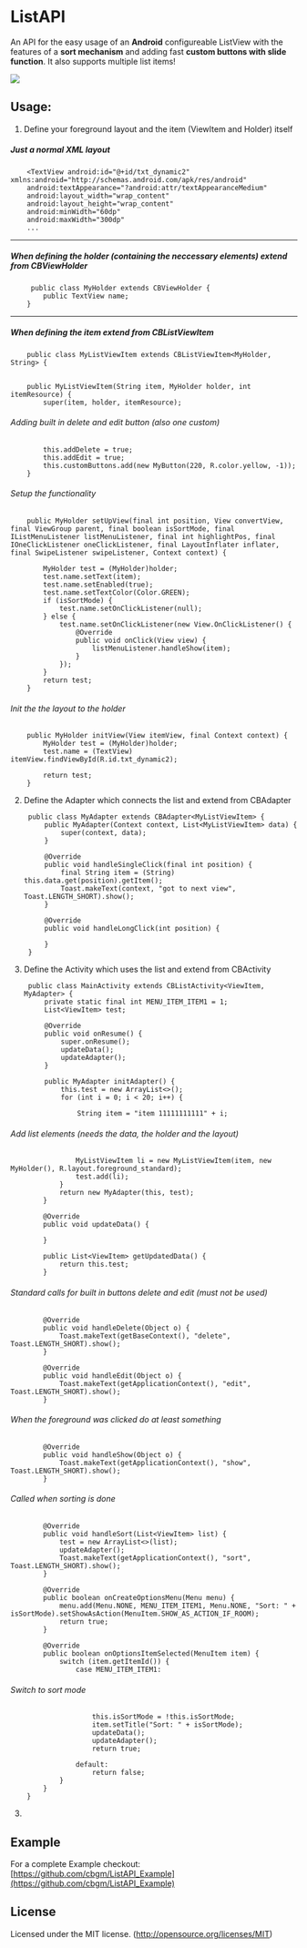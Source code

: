 # ListAPI

An API for the easy usage of an **Android** configureable ListView with the features of a **sort mechanism** and adding fast **custom buttons with slide function**.
It also supports multiple list items!

![](https://cdn.pbrd.co/images/1kdzBq37m.png)


## Usage:

1. Define your foreground layout and the item (ViewItem and Holder) itself

##### Just a normal XML layout

        <TextView android:id="@+id/txt_dynamic2" xmlns:android="http://schemas.android.com/apk/res/android"
        android:textAppearance="?android:attr/textAppearanceMedium"
        android:layout_width="wrap_content"
        android:layout_height="wrap_content"
        android:minWidth="60dp"
        android:maxWidth="300dp"
        ...
  -------------   
  
##### When defining the holder (containing the neccessary elements) extend from CBViewHolder 

         public class MyHolder extends CBViewHolder {
            public TextView name;
        }
  -------------   
  
#####  When defining the item extend from CBListViewItem
  
        public class MyListViewItem extends CBListViewItem<MyHolder, String> {


        public MyListViewItem(String item, MyHolder holder, int itemResource) {
            super(item, holder, itemResource); 
    
###### Adding built in delete and edit button (also one custom)

            this.addDelete = true;
            this.addEdit = true;
            this.customButtons.add(new MyButton(220, R.color.yellow, -1));
        }

 
###### Setup the functionality

        public MyHolder setUpView(final int position, View convertView, final ViewGroup parent, final boolean isSortMode, final IListMenuListener listMenuListener, final int highlightPos, final IOneClickListener oneClickListener, final LayoutInflater inflater, final SwipeListener swipeListener, Context context) {

            MyHolder test = (MyHolder)holder;
            test.name.setText(item);
            test.name.setEnabled(true);
            test.name.setTextColor(Color.GREEN);
            if (isSortMode) {
                test.name.setOnClickListener(null);
            } else {
                test.name.setOnClickListener(new View.OnClickListener() {
                    @Override
                    public void onClick(View view) {
                        listMenuListener.handleShow(item);
                    }
                });
            }
            return test;
        }

###### Init the the layout to the holder

        public MyHolder initView(View itemView, final Context context) {
            MyHolder test = (MyHolder)holder;
            test.name = (TextView) itemView.findViewById(R.id.txt_dynamic2);

            return test;
        }
        
2. Define the Adapter which connects the list and extend from CBAdapter
        
        public class MyAdapter extends CBAdapter<MyListViewItem> {
            public MyAdapter(Context context, List<MyListViewItem> data) {
                super(context, data);
            }

            @Override
            public void handleSingleClick(final int position) {
                final String item = (String) this.data.get(position).getItem();
                Toast.makeText(context, "got to next view", Toast.LENGTH_SHORT).show();
            }

            @Override
            public void handleLongClick(int position) {

            }
        }

3. Define the Activity which uses the list and extend from CBActivity

        public class MainActivity extends CBListActivity<ViewItem, MyAdapter> {
            private static final int MENU_ITEM_ITEM1 = 1;
            List<ViewItem> test;

            @Override
            public void onResume() {
                super.onResume();
                updateData();
                updateAdapter();
            }

            public MyAdapter initAdapter() {
                this.test = new ArrayList<>();
                for (int i = 0; i < 20; i++) {

                    String item = "item 11111111111" + i;
                    
###### Add list elements (needs the data, the holder and the layout)

                    MyListViewItem li = new MyListViewItem(item, new MyHolder(), R.layout.foreground_standard);
                    test.add(li);
                }
                return new MyAdapter(this, test);
            }

            @Override
            public void updateData() {

            }

            public List<ViewItem> getUpdatedData() {
                return this.test;
            }

###### Standard calls for built in buttons delete and edit  (must not be used)

            @Override
            public void handleDelete(Object o) {
                Toast.makeText(getBaseContext(), "delete", Toast.LENGTH_SHORT).show();
            }

            @Override
            public void handleEdit(Object o) {
                Toast.makeText(getApplicationContext(), "edit", Toast.LENGTH_SHORT).show();
            }

###### When the foreground was clicked do at least something

            @Override
            public void handleShow(Object o) {
                Toast.makeText(getApplicationContext(), "show", Toast.LENGTH_SHORT).show();
            }


###### Called when sorting is done

            @Override
            public void handleSort(List<ViewItem> list) {
                test = new ArrayList<>(list);
                updateAdapter();
                Toast.makeText(getApplicationContext(), "sort", Toast.LENGTH_SHORT).show();
            }

            @Override
            public boolean onCreateOptionsMenu(Menu menu) {
                menu.add(Menu.NONE, MENU_ITEM_ITEM1, Menu.NONE, "Sort: " + isSortMode).setShowAsAction(MenuItem.SHOW_AS_ACTION_IF_ROOM);
                return true;
            }

            @Override
            public boolean onOptionsItemSelected(MenuItem item) {
                switch (item.getItemId()) {
                    case MENU_ITEM_ITEM1:
                    
###### Switch to sort mode
                        this.isSortMode = !this.isSortMode;
                        item.setTitle("Sort: " + isSortMode);
                        updateData();
                        updateAdapter();
                        return true;

                    default:
                        return false;
                }
            }
        }
        
3. 

## Example

For a complete Example checkout: [https://github.com/cbgm/ListAPI_Example](https://github.com/cbgm/ListAPI_Example)

## License

Licensed under the MIT license. (http://opensource.org/licenses/MIT)
